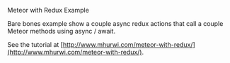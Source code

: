 Meteor with Redux Example

Bare bones example show a couple async redux actions that call a couple Meteor methods using async / await.

See the tutorial at [http://www.mhurwi.com/meteor-with-redux/](http://www.mhurwi.com/meteor-with-redux/).
